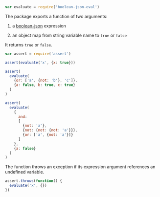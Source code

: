 ```javascript
var evaluate = require('boolean-json-eval')
```

The package exports a function of two arguments:

1. a [boolean-json](https://npmjs.com/packages/boolean-json-schema) expression

2. an object map from string variable name to `true` or `false`

It returns `true` or `false`.

```javascript
var assert = require('assert')

assert(evaluate('x', {x: true}))

assert(
  evaluate(
    {or: ['a', {not: 'b'}, 'c']},
    {a: false, b: true, c: true}
  )
)

assert(
  evaluate(
    {
      and:
      [
        {not: 'a'},
        {not: {not: {not: 'a'}}},
        {or: ['a', {not: 'a'}]}
      ]
    },
    {a: false}
  )
)
```

The function throws an exception if its expression argument references an undefined variable.

```javascript
assert.throws(function() {
  evaluate('x', {})
})
```
